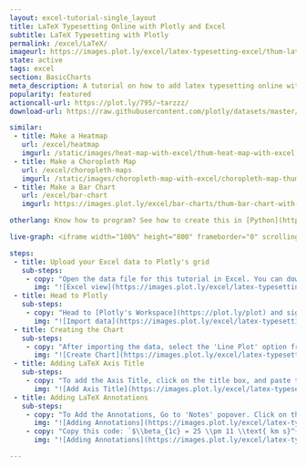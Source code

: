 ```yaml
---
layout: excel-tutorial-single_layout
title: LaTeX Typesetting Online with Plotly and Excel
subtitle: LaTeX Typesetting with Plotly
permalink: /excel/LaTeX/
imageurl: https://images.plot.ly/excel/latex-typesetting-excel/thum-latex-typesetting-in-excel.jpg
state: active
tags: excel
section: BasicCharts
meta_description: A tutorial on how to add latex typesetting online with Excel.
popularity: featured
actioncall-url: https://plot.ly/795/~tarzzz/
download-url: https://raw.githubusercontent.com/plotly/datasets/master/latex-typesetting-with-excel.csv

similar:
 - title: Make a Heatmap
   url: /excel/heatmap
   imgurl: /static/images/heat-map-with-excel/thum-heat-map-with-excel.png
 - title: Make a Choropleth Map
   url: /excel/choropleth-maps
   imgurl: /static/images/choropleth-map-with-excel/choropleth-map-thumb.png
 - title: Make a Bar Chart
   url: /excel/bar-chart
   imgurl: https://images.plot.ly/excel/bar-charts/thum-bar-chart-with-excel.png

otherlang: Know how to program? See how to create this in [Python](https://plot.ly/python/LaTeX/) or [R](https://plot.ly/r/LaTeX/).

live-graph: <iframe width="100%" height="800" frameborder="0" scrolling="no" src="https://plot.ly/~tarzzz/813.embed"></iframe>

steps:
 - title: Upload your Excel data to Plotly's grid
   sub-steps:
    - copy: "Open the data file for this tutorial in Excel. You can download the file here in [CSV format](https://raw.githubusercontent.com/plotly/datasets/master/latex-typesetting-with-excel.csv)"
      img: "![Excel view](https://images.plot.ly/excel/latex-typesetting-excel/excel-data.jpg)"
 - title: Head to Plotly
   sub-steps:
    - copy: "Head to [Plotly's Workspace](https://plot.ly/plot) and sign into your free Plotly account. Go to 'Import', click 'Upload a file', then choose your Excel file to upload. Your Excel file will now open in Plotly's grid. For more about Plotly's grid, see [this tutorial](/add-data-to-the-plotly-grid/)"
      img: "![Import data](https://images.plot.ly/excel/latex-typesetting-excel/import-data.jpg)"
 - title: Creating the Chart
   sub-steps:
    - copy: "After importing the data, select the 'Line Plot' option from 'Choose Plot Type' dropdown. Set the data shape as shown in figure below, and click on 'Line Chart' button to create the chart."
      img: "![Create Chart](https://images.plot.ly/excel/latex-typesetting-excel/create-chart.jpg)"
 - title: Adding LaTeX Axis Title
   sub-steps:
    - copy: "To add the Axis Title, click on the title box, and paste this LaTeX Code: `$\\sqrt{(n_\\text{c}(t|{T_\\text{early}}))}$` in the text box."
      img: "![Add Axis Title](https://images.plot.ly/excel/latex-typesetting-excel/adding-x-axis-title1.gif)"
 - title: Adding LaTeX Annotations
   sub-steps:
    - copy: "To Add the Annotations, Go to 'Notes' popover. Click on the '+' button to create a new annotation box in the chart. We can also modify the properties of the annotations box (like position, font etc.) from the 'Text' tab."
      img: "![Adding Annotations](https://images.plot.ly/excel/latex-typesetting-excel/adding-annotations.jpg)"
    - copy: "Copy this code: `$\\beta_{1c} = 25 \\pm 11 \\text{ km s}^{-1}$` to the annotation text box, and hit enter to render the LaTeX text in the annotations, as shown in figure below."
      img: "![Adding Annotations](https://images.plot.ly/excel/latex-typesetting-excel/adding-annotations.gif)"

---
```

